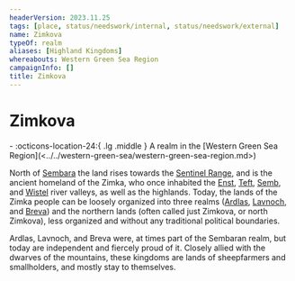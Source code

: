 ```yaml
---
headerVersion: 2023.11.25
tags: [place, status/needswork/internal, status/needswork/external]
name: Zimkova
typeOf: realm
aliases: [Highland Kingdoms]
whereabouts: Western Green Sea Region
campaignInfo: []
title: Zimkova
---
```

# Zimkova
<div class="grid cards ext-narrow-margin ext-one-column" markdown>
-    :octicons-location-24:{ .lg .middle } A realm in the [Western Green Sea Region](<../../western-green-sea/western-green-sea-region.md>)  
</div>


North of [Sembara](<../sembara/sembara.md>) the land rises towards the [Sentinel Range](<../../sentinel-range/sentinel-range.md>), and is the ancient homeland of the Zimka, who once inhabited the [Enst](<../rivers/wistel-enst-watershed/enst.md>), [Teft](<../rivers/teft.md>), [Semb](<../rivers/semb-watershed/semb.md>), and [Wistel](<../rivers/wistel-enst-watershed/wistel.md>) river valleys, as well as the highlands. Today, the lands of the Zimka people can be loosely organized into three realms ([Ardlas](<./ardlas.md>), [Lavnoch](<./lavnoch.md>), and [Breva](<./breva.md>)) and the northern lands (often called just Zimkova, or north Zimkova), less organized and without any traditional political boundaries.  

Ardlas, Lavnoch, and Breva were, at times part of the Sembaran realm, but today are independent and fiercely proud of it. Closely allied with the dwarves of the mountains, these kingdoms are lands of sheepfarmers and smallholders, and mostly stay to themselves. 







